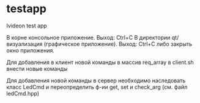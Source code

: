 # testapp
Ivideon test app

В корне консольное приложение. Выход: Ctrl+C
В директории qt/ визуализация (графическое приложение). Выход: Ctrl+C либо закрыть окно приложения.


Для добавления в клиент новой команды в массив req_array в client.sh внести новые команды

Для добавления новой команды в сервер необходимо наследовать класс LedCmd
и переопределить ф-ии get, set и check_arg (см. файл ledCmd.hpp)
